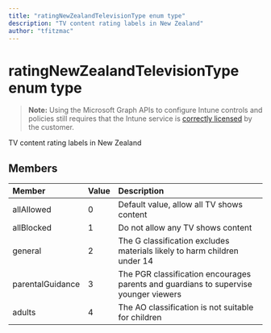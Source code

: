 ```yaml
---
title: "ratingNewZealandTelevisionType enum type"
description: "TV content rating labels in New Zealand"author: "tfitzmac"
---
```


# ratingNewZealandTelevisionType enum type

> **Note:** Using the Microsoft Graph APIs to configure Intune controls and policies still requires that the Intune service is [correctly licensed](https://go.microsoft.com/fwlink/?linkid=839381) by the customer.

TV content rating labels in New Zealand
## Members
|Member|Value|Description|
|:---|:---|:---|
|allAllowed|0|Default value, allow all TV shows content|
|allBlocked|1|Do not allow any TV shows content|
|general|2|The G classification excludes materials likely to harm children under 14|
|parentalGuidance|3|The PGR classification encourages parents and guardians to supervise younger viewers|
|adults|4|The AO classification is not suitable for children|



